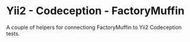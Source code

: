 # Yii2 - Codeception - FactoryMuffin

A couple of helpers for connectiong FactoryMuffin to Yii2 Codeception tests.
